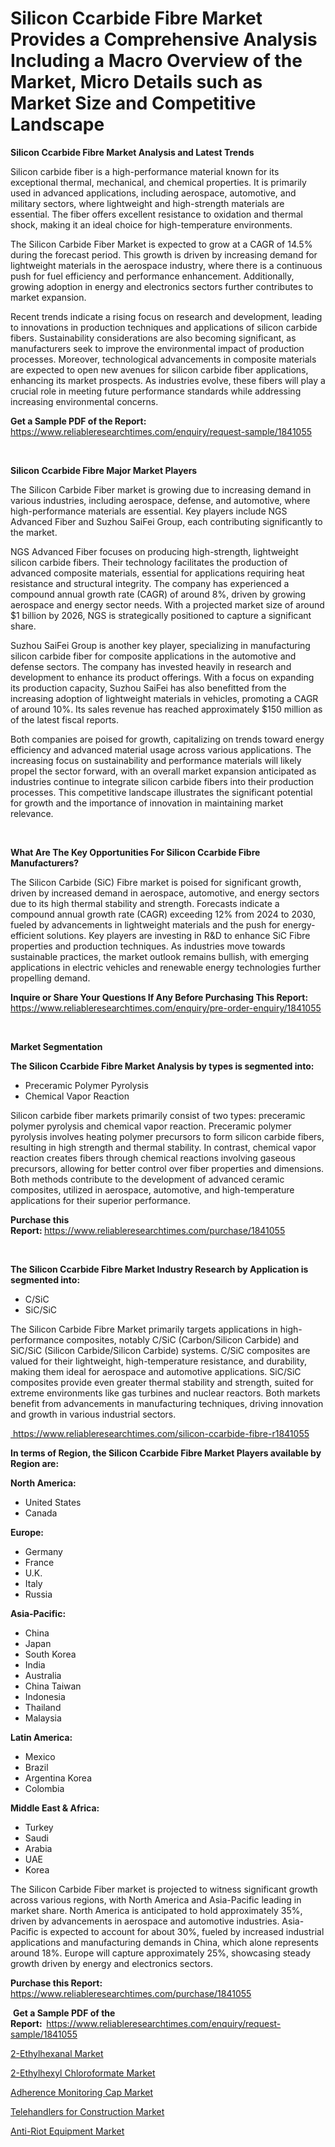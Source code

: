 <p><h1>Silicon Ccarbide Fibre Market Provides a Comprehensive Analysis Including a Macro Overview of the Market, Micro Details such as Market Size and Competitive Landscape</h1></p><p><strong>Silicon Ccarbide Fibre Market Analysis and Latest Trends</strong></p>
<p><p>Silicon carbide fiber is a high-performance material known for its exceptional thermal, mechanical, and chemical properties. It is primarily used in advanced applications, including aerospace, automotive, and military sectors, where lightweight and high-strength materials are essential. The fiber offers excellent resistance to oxidation and thermal shock, making it an ideal choice for high-temperature environments.</p><p>The Silicon Carbide Fiber Market is expected to grow at a CAGR of 14.5% during the forecast period. This growth is driven by increasing demand for lightweight materials in the aerospace industry, where there is a continuous push for fuel efficiency and performance enhancement. Additionally, growing adoption in energy and electronics sectors further contributes to market expansion. </p><p>Recent trends indicate a rising focus on research and development, leading to innovations in production techniques and applications of silicon carbide fibers. Sustainability considerations are also becoming significant, as manufacturers seek to improve the environmental impact of production processes. Moreover, technological advancements in composite materials are expected to open new avenues for silicon carbide fiber applications, enhancing its market prospects. As industries evolve, these fibers will play a crucial role in meeting future performance standards while addressing increasing environmental concerns.</p></p>
<p><strong>Get a Sample PDF of the Report:&nbsp;</strong> <a href="https://www.reliableresearchtimes.com/enquiry/request-sample/1841055?utm_campaign=2264&utm_medium=2&utm_source=Github&utm_content=ia&utm_term=03042025&utm_id=silicon-ccarbide-fibre">https://www.reliableresearchtimes.com/enquiry/request-sample/1841055</a></p>
<p>&nbsp;</p>
<p><strong>Silicon Ccarbide Fibre Major Market Players</strong></p>
<p><p>The Silicon Carbide Fiber market is growing due to increasing demand in various industries, including aerospace, defense, and automotive, where high-performance materials are essential. Key players include NGS Advanced Fiber and Suzhou SaiFei Group, each contributing significantly to the market.</p><p>NGS Advanced Fiber focuses on producing high-strength, lightweight silicon carbide fibers. Their technology facilitates the production of advanced composite materials, essential for applications requiring heat resistance and structural integrity. The company has experienced a compound annual growth rate (CAGR) of around 8%, driven by growing aerospace and energy sector needs. With a projected market size of around $1 billion by 2026, NGS is strategically positioned to capture a significant share.</p><p>Suzhou SaiFei Group is another key player, specializing in manufacturing silicon carbide fiber for composite applications in the automotive and defense sectors. The company has invested heavily in research and development to enhance its product offerings. With a focus on expanding its production capacity, Suzhou SaiFei has also benefitted from the increasing adoption of lightweight materials in vehicles, promoting a CAGR of around 10%. Its sales revenue has reached approximately $150 million as of the latest fiscal reports.</p><p>Both companies are poised for growth, capitalizing on trends toward energy efficiency and advanced material usage across various applications. The increasing focus on sustainability and performance materials will likely propel the sector forward, with an overall market expansion anticipated as industries continue to integrate silicon carbide fibers into their production processes. This competitive landscape illustrates the significant potential for growth and the importance of innovation in maintaining market relevance.</p></p>
<p>&nbsp;</p>
<p><strong>What Are The Key Opportunities For Silicon Ccarbide Fibre Manufacturers?</strong></p>
<p><p>The Silicon Carbide (SiC) Fibre market is poised for significant growth, driven by increased demand in aerospace, automotive, and energy sectors due to its high thermal stability and strength. Forecasts indicate a compound annual growth rate (CAGR) exceeding 12% from 2024 to 2030, fueled by advancements in lightweight materials and the push for energy-efficient solutions. Key players are investing in R&D to enhance SiC Fibre properties and production techniques. As industries move towards sustainable practices, the market outlook remains bullish, with emerging applications in electric vehicles and renewable energy technologies further propelling demand.</p></p>
<p><strong>Inquire or Share Your Questions If Any Before Purchasing This Report:</strong> <a href="https://www.reliableresearchtimes.com/enquiry/pre-order-enquiry/1841055?utm_campaign=2264&utm_medium=2&utm_source=Github&utm_content=ia&utm_term=03042025&utm_id=silicon-ccarbide-fibre">https://www.reliableresearchtimes.com/enquiry/pre-order-enquiry/1841055</a></p>
<p>&nbsp;</p>
<p><strong>Market Segmentation</strong></p>
<p><strong>The Silicon Ccarbide Fibre Market Analysis by types is segmented into:</strong></p>
<p><ul><li>Preceramic Polymer Pyrolysis</li><li>Chemical Vapor Reaction</li></ul></p>
<p><p>Silicon carbide fiber markets primarily consist of two types: preceramic polymer pyrolysis and chemical vapor reaction. Preceramic polymer pyrolysis involves heating polymer precursors to form silicon carbide fibers, resulting in high strength and thermal stability. In contrast, chemical vapor reaction creates fibers through chemical reactions involving gaseous precursors, allowing for better control over fiber properties and dimensions. Both methods contribute to the development of advanced ceramic composites, utilized in aerospace, automotive, and high-temperature applications for their superior performance.</p></p>
<p><strong>Purchase this Report:&nbsp;</strong><a href="https://www.reliableresearchtimes.com/purchase/1841055?utm_campaign=2264&utm_medium=2&utm_source=Github&utm_content=ia&utm_term=03042025&utm_id=silicon-ccarbide-fibre">https://www.reliableresearchtimes.com/purchase/1841055</a></p>
<p>&nbsp;</p>
<p><strong>The Silicon Ccarbide Fibre Market Industry Research by Application is segmented into:</strong></p>
<p><ul><li>C/SiC</li><li>SiC/SiC</li></ul></p>
<p><p>The Silicon Carbide Fibre Market primarily targets applications in high-performance composites, notably C/SiC (Carbon/Silicon Carbide) and SiC/SiC (Silicon Carbide/Silicon Carbide) systems. C/SiC composites are valued for their lightweight, high-temperature resistance, and durability, making them ideal for aerospace and automotive applications. SiC/SiC composites provide even greater thermal stability and strength, suited for extreme environments like gas turbines and nuclear reactors. Both markets benefit from advancements in manufacturing techniques, driving innovation and growth in various industrial sectors.</p></p>
<p><a href="https://www.reliableresearchtimes.com/silicon-ccarbide-fibre-r1841055?utm_campaign=2264&utm_medium=2&utm_source=Github&utm_content=ia&utm_term=03042025&utm_id=silicon-ccarbide-fibre">&nbsp;https://www.reliableresearchtimes.com/silicon-ccarbide-fibre-r1841055</a></p>
<p><strong>In terms of Region, the Silicon Ccarbide Fibre Market Players available by Region are:</strong></p>
<p>
    <p> <strong> North America: </strong>
        <ul>
            <li>United States</li>
            <li>Canada</li>
        </ul>
        </p> 
    <p> <strong> Europe: </strong>
        <ul>
            <li>Germany</li>
            <li>France</li>
            <li>U.K.</li>
            <li>Italy</li>
            <li>Russia</li>
        </ul>
        </p> 
    <p> <strong> Asia-Pacific: </strong>
        <ul>
            <li>China</li>
            <li>Japan</li>
            <li>South Korea</li>
            <li>India</li>
            <li>Australia</li>
            <li>China Taiwan</li>
            <li>Indonesia</li>
            <li>Thailand</li>
            <li>Malaysia</li>
        </ul>
        </p> 
    <p> <strong> Latin America: </strong>
        <ul>
            <li>Mexico</li>
            <li>Brazil</li>
            <li>Argentina Korea</li>
            <li>Colombia</li>
        </ul>
        </p> 
    <p> <strong> Middle East & Africa: </strong>
        <ul>
            <li>Turkey</li>
            <li>Saudi</li>
            <li>Arabia</li>
            <li>UAE</li>
            <li>Korea</li>
        </ul>
    </p>
    </p>
<p><p>The Silicon Carbide Fiber market is projected to witness significant growth across various regions, with North America and Asia-Pacific leading in market share. North America is anticipated to hold approximately 35%, driven by advancements in aerospace and automotive industries. Asia-Pacific is expected to account for about 30%, fueled by increased industrial applications and manufacturing demands in China, which alone represents around 18%. Europe will capture approximately 25%, showcasing steady growth driven by energy and electronics sectors.</p></p>
<p><strong>Purchase this Report: </strong><a href="https://www.reliableresearchtimes.com/purchase/1841055?utm_campaign=2264&utm_medium=2&utm_source=Github&utm_content=ia&utm_term=03042025&utm_id=silicon-ccarbide-fibre">https://www.reliableresearchtimes.com/purchase/1841055</a></p>
<p>&nbsp;<strong>Get a Sample PDF of the Report:&nbsp;&nbsp;</strong><a href="https://www.reliableresearchtimes.com/enquiry/request-sample/1841055?utm_campaign=2264&utm_medium=2&utm_source=Github&utm_content=ia&utm_term=03042025&utm_id=silicon-ccarbide-fibre">https://www.reliableresearchtimes.com/enquiry/request-sample/1841055</a></p>
<p><strong></strong></p>
<p><p><a href="https://github.com/stvnpukaj10/Market-Research-Report-List-1/blob/main/2-ethylhexanal-market.md?utm_campaign=2264&utm_medium=2&utm_source=Github&utm_content=ia&utm_term=03042025&utm_id=silicon-ccarbide-fibre">2-Ethylhexanal Market</a></p><p><a href="https://github.com/nikkoureta1y/Market-Research-Report-List-1/blob/main/2-ethylhexyl-chloroformate-market.md?utm_campaign=2264&utm_medium=2&utm_source=Github&utm_content=ia&utm_term=03042025&utm_id=silicon-ccarbide-fibre">2-Ethylhexyl Chloroformate Market</a></p><p><a href="https://www.linkedin.com/pulse/adherence-monitoring-cap-market-report-anticipated-pncde?utm_campaign=2264&utm_medium=2&utm_source=Github&utm_content=ia&utm_term=03042025&utm_id=silicon-ccarbide-fibre">Adherence Monitoring Cap Market</a></p><p><a href="https://www.linkedin.com/pulse/telehandlers-construction-market-growth-insights-sales-rg9pe?utm_campaign=2264&utm_medium=2&utm_source=Github&utm_content=ia&utm_term=03042025&utm_id=silicon-ccarbide-fibre">Telehandlers for Construction Market</a></p><p><a href="https://www.linkedin.com/pulse/anti-riot-equipment-market-overview-size-value-predicted-cagr-1nate?utm_campaign=2264&utm_medium=2&utm_source=Github&utm_content=ia&utm_term=03042025&utm_id=silicon-ccarbide-fibre">Anti-Riot Equipment Market</a></p></p>